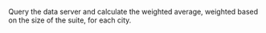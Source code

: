 Query the data server and calculate the weighted average, weighted based on the size of the suite, for each city. 
